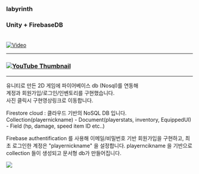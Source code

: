 ### labyrinth
### Unity + FirebaseDB<br> <br>
 [![Video](https://img.shields.io/badge/Video-FF0000?style=for-the-badge&logo=youtube&logoColor=white)](https://www.youtube.com/watch?v=oBQMDn2fYU8)
___
### [![YouTube Thumbnail](https://img.youtube.com/vi/oBQMDn2fYU8/0.jpg)](https://www.youtube.com/watch?v=oBQMDn2fYU8)
___
유니티로 만든 2D 게임에 파이어베이스 db (Nosql)를 연동해
<br>계정과 회원가입/로그인/인벤토리를 구현했습니다.
<br>사진 클릭시 구현영상링크로 이동합니다.

Firestore cloud : 클라우드 기반의 NoSQL DB 입니다. 
<br>
Collection(playernickname) - Document(playerstats, inventory, EquippedUI) - Field (hp, damage, speed item ID etc..)

Firebase authentification 를 사용해 이메일/비밀번호 기반 회원가입을 구현하고, 최초 로그인한 계정은 
"playernickname" 을 설정합니다. playerncikname 을 기반으로 collection 들이 생성되고 
문서형 db가 만들어집니다.

<img src ="https://github.com/naimnaro/labyrinth/assets/133749784/f65d971e-05d0-481e-877f-5fb1d5efe16c">




